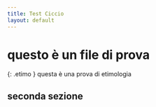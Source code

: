 ```yaml
---
title: Test Ciccio
layout: default
---
```


# questo è un file di prova

{: .etimo }
questa è una prova di etimologia

## seconda sezione
